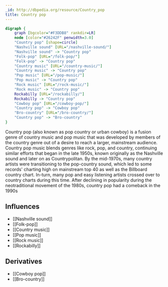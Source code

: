 ```yaml
---
_id: http://dbpedia.org/resource/Country_pop
title: Country pop
---
```


```dot
digraph {
	graph [bgcolor="#F3DDB8" rankdir=LR]
	node [color="#26242F" penwidth=3.0]
	"Country pop" [shape=circle]
	"Nashville sound" [URL="/nashville-sound/"]
	"Nashville sound" -> "Country pop"
	"Folk-pop" [URL="/folk-pop/"]
	"Folk-pop" -> "Country pop"
	"Country music" [URL="/country-music/"]
	"Country music" -> "Country pop"
	"Pop music" [URL="/pop-music/"]
	"Pop music" -> "Country pop"
	"Rock music" [URL="/rock-music/"]
	"Rock music" -> "Country pop"
	Rockabilly [URL="/rockabilly/"]
	Rockabilly -> "Country pop"
	"Cowboy pop" [URL="/cowboy-pop/"]
	"Country pop" -> "Cowboy pop"
	"Bro-country" [URL="/bro-country/"]
	"Country pop" -> "Bro-country"
}
```

Country pop (also known as pop country or urban cowboy) is a fusion genre of country music and pop music that was developed by members of the country genre out of a desire to reach a larger, mainstream audience. Country pop music blends genres like rock, pop, and country, continuing similar efforts that began in the late 1950s, known originally as the Nashville sound and later on as Countrypolitan. By the mid-1970s, many country artists were transitioning to the pop-country sound, which led to some records' charting high on mainstream top 40 as well as the Billboard country chart. In-turn, many pop and easy listening artists crossed over to country charts during this time. After declining in popularity during the neotraditional movement of the 1980s, country pop had a comeback in the 1990s

## Influences
- [[Nashville sound]]
- [[Folk-pop]]
- [[Country music]]
- [[Pop music]]
- [[Rock music]]
- [[Rockabilly]]

## Derivatives
- [[Cowboy pop]]
- [[Bro-country]]
